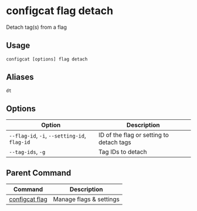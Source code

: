 # configcat flag detach
Detach tag(s) from a flag
## Usage
```
configcat [options] flag detach
```
## Aliases
`dt`
## Options
| Option | Description |
| ------ | ----------- |
| `--flag-id`, `-i`, `--setting-id`, `flag-id` | ID of the flag or setting to detach tags |
| `--tag-ids`, `-g` | Tag IDs to detach |
## Parent Command
| Command | Description |
| ------ | ----------- |
| [configcat flag](configcat-flag.md) | Manage flags & settings |
